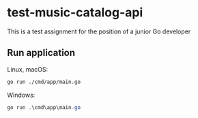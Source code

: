 # test-music-catalog-api
This is a test assignment for the position of a junior Go developer

## Run application

Linux, macOS:
```bash
go run ./cmd/app/main.go
```

Windows:
```powershell
go run .\cmd\app\main.go
```